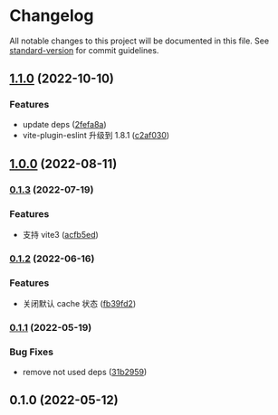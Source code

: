 # Changelog

All notable changes to this project will be documented in this file. See [standard-version](https://github.com/conventional-changelog/standard-version) for commit guidelines.

## [1.1.0](https://github.com/roshan-labs/eslint-module/compare/v1.0.0...v1.1.0) (2022-10-10)


### Features

* update deps ([2fefa8a](https://github.com/roshan-labs/eslint-module/commit/2fefa8ae1f47b51c472bb7f46dfd332d6a650687))
* vite-plugin-eslint 升级到 1.8.1 ([c2af030](https://github.com/roshan-labs/eslint-module/commit/c2af030ebe0ffeab88b3d8aabd16c7c33fa20dbc))

## [1.0.0](https://github.com/roshan-labs/eslint-module/compare/v0.1.3...v1.0.0) (2022-08-11)

### [0.1.3](https://github.com/roshan-labs/eslint-module/compare/v0.1.2...v0.1.3) (2022-07-19)


### Features

* 支持 vite3 ([acfb5ed](https://github.com/roshan-labs/eslint-module/commit/acfb5edb93fa451a85a459a5bd111c1ee1dd283e))

### [0.1.2](https://github.com/roshan-labs/eslint-module/compare/v0.1.1...v0.1.2) (2022-06-16)


### Features

* 关闭默认 cache 状态 ([fb39fd2](https://github.com/roshan-labs/eslint-module/commit/fb39fd2e30b71b828ee9a97c6d74ceff4c35e5b1))

### [0.1.1](https://github.com/roshan-labs/eslint-module/compare/v0.1.0...v0.1.1) (2022-05-19)


### Bug Fixes

* remove not used deps ([31b2959](https://github.com/roshan-labs/eslint-module/commit/31b2959535308b8f4f942b2d418ca6f141456ca7))

## 0.1.0 (2022-05-12)
